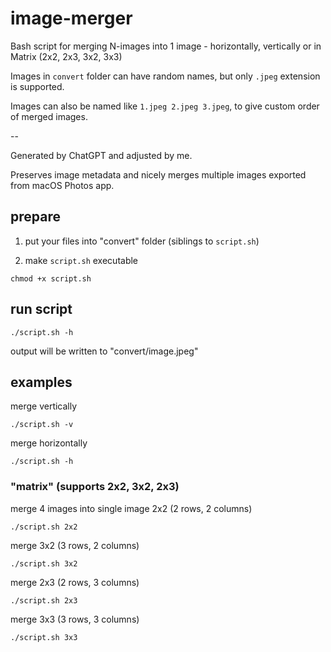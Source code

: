 # image-merger

Bash script for merging N-images into 1 image - horizontally, vertically or in Matrix (2x2, 2x3, 3x2, 3x3)

Images in `convert` folder can have random names, but only `.jpeg` extension is supported.

Images can also be named like `1.jpeg 2.jpeg 3.jpeg`, to give custom order of merged images.

-- 

Generated by ChatGPT and adjusted by me.

Preserves image metadata and nicely merges multiple images exported from macOS Photos app.

## prepare

1. put your files into "convert" folder (siblings to `script.sh`)

2. make `script.sh` executable

```
chmod +x script.sh
```

## run script

```
./script.sh -h
```

output will be written to "convert/image.jpeg"
 

## examples

merge vertically
```
./script.sh -v
```

merge horizontally
```
./script.sh -h
```

### "matrix" (supports 2x2, 3x2, 2x3)

merge 4 images into single image 2x2 (2 rows, 2 columns)
```
./script.sh 2x2
```


merge 3x2 (3 rows, 2 columns)
```
./script.sh 3x2
```

merge 2x3 (2 rows, 3 columns)
```
./script.sh 2x3
```

merge 3x3 (3 rows, 3 columns)
```
./script.sh 3x3
```
